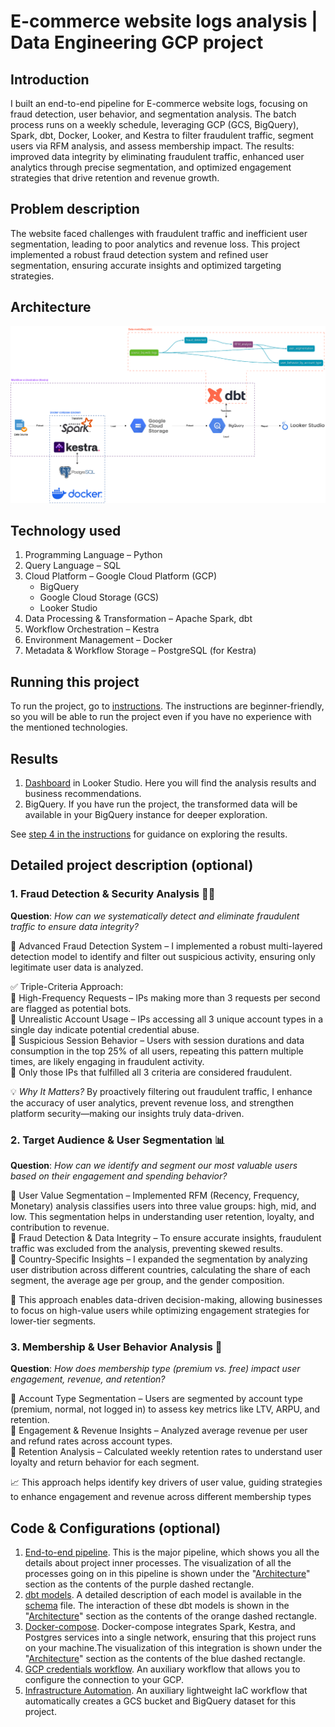 # E-commerce website logs analysis | Data Engineering GCP project

## Introduction
I built an end-to-end pipeline for E-commerce website logs, focusing on fraud detection, user behavior, and segmentation analysis. The batch process runs on a weekly schedule, leveraging GCP (GCS, BigQuery), Spark, dbt, Docker, Looker, and Kestra to filter fraudulent traffic, segment users via RFM analysis, and assess membership impact. The results: improved data integrity by eliminating fraudulent traffic, enhanced user analytics through precise segmentation, and optimized engagement strategies that drive retention and revenue growth.

## Problem description
The website faced challenges with fraudulent traffic and inefficient user segmentation, leading to poor analytics and revenue loss. This project implemented a robust fraud detection system and refined user segmentation, ensuring accurate insights and optimized targeting strategies.

## Architecture
![data architecture](project_insides/Data_architecture.png)

## Technology used
1. Programming Language – Python
2. Query Language – SQL
3. Cloud Platform – Google Cloud Platform (GCP)
   - BigQuery
   - Google Cloud Storage (GCS)
   - Looker Studio
4. Data Processing & Transformation – Apache Spark, dbt
5. Workflow Orchestration – Kestra
6. Environment Management – Docker
7. Metadata & Workflow Storage – PostgreSQL (for Kestra)

## Running this project
To run the project, go to [instructions](INSTRUCTIONS.md). The instructions are beginner-friendly, so you will be able to run the project even if you have no experience with the mentioned technologies.

## Results
1. [Dashboard](https://lookerstudio.google.com/s/quHfV4HKzzA) in Looker Studio. Here you will find the analysis results and business recommendations.
2. BigQuery. If you have run the project, the transformed data will be available in your BigQuery instance for deeper exploration.

See [step 4 in the instructions](https://github.com/Hexagon9099/website_logs/blob/main/INSTRUCTIONS.md#step-4-exploring-the-project-results) for guidance on exploring the results.

## Detailed project description (optional)
### 1. Fraud Detection & Security Analysis 🕵️‍♂️
**Question**: _How can we systematically detect and eliminate fraudulent traffic to ensure data integrity?_

🚨 Advanced Fraud Detection System – I implemented a robust multi-layered detection model to identify and filter out suspicious activity, ensuring only legitimate user data is analyzed.

✅ Triple-Criteria Approach: \
 🔹 High-Frequency Requests – IPs making more than 3 requests per second are flagged as potential bots. \
 🔹 Unrealistic Account Usage – IPs accessing all 3 unique account types in a single day indicate potential credential abuse. \
 🔹 Suspicious Session Behavior – Users with session durations and data consumption in the top 25% of all users, repeating this pattern multiple times, are likely engaging in fraudulent activity. \
🚨 Only those IPs that fulfilled all 3 criteria are considered fraudulent.

💡 _Why It Matters?_ By proactively filtering out fraudulent traffic, I enhance the accuracy of user analytics, prevent revenue loss, and strengthen platform security—making our insights truly data-driven.

### 2. Target Audience & User Segmentation 📊
**Question**: _How can we identify and segment our most valuable users based on their engagement and spending behavior?_

🔹 User Value Segmentation – Implemented RFM (Recency, Frequency, Monetary) analysis classifies users into three value groups: high, mid, and low.  This segmentation helps in understanding user retention, loyalty, and contribution to revenue. \
🔹 Fraud Detection & Data Integrity – To ensure accurate insights, fraudulent traffic was excluded from the analysis, preventing skewed results. \
🔹 Country-Specific Insights – I expanded the segmentation by analyzing user distribution across different countries, calculating the share of each segment, the average age per group, and the gender composition.

💼 This approach enables data-driven decision-making, allowing businesses to focus on high-value users while optimizing engagement strategies for lower-tier segments.

### 3. Membership & User Behavior Analysis 💎
**Question**: _How does membership type (premium vs. free) impact user engagement, revenue, and retention?_

🔹 Account Type Segmentation – Users are segmented by account type (premium, normal, not logged in) to assess key metrics like LTV, ARPU, and retention. \
🔹 Engagement & Revenue Insights – Analyzed average revenue per user and refund rates across account types. \
🔹 Retention Analysis – Calculated weekly retention rates to understand user loyalty and return behavior for each segment.

📈 This approach helps identify key drivers of user value, guiding strategies to enhance engagement and revenue across different membership types

## Code & Configurations (optional)
1. [End-to-end pipeline](workflows/3_ETL_end_to_end_pipeline.yml). This is the major pipeline, which shows you all the details about project inner processes. The visualization of all the processes going on in this pipeline is shown under the "[Architecture](https://github.com/Hexagon9099/website_logs/tree/main?tab=readme-ov-file#architecture)" section as the contents of the purple dashed rectangle.
2. [dbt models](project_insides/dbt/web_logs/models). A detailed description of each model is available in the [schema](project_insides/dbt/web_logs/models/schema.yml) file. The interaction of these dbt models is shown in the "[Architecture](https://github.com/Hexagon9099/website_logs/tree/main?tab=readme-ov-file#architecture)" section as the contents of the orange dashed rectangle.
3. [Docker-compose](docker-compose.yml). Docker-compose integrates Spark, Kestra, and Postgres services into a single network, ensuring that this project runs on your machine.The visualization of this integration is shown under the "[Architecture](https://github.com/Hexagon9099/website_logs/tree/main?tab=readme-ov-file#architecture)" section as the contents of the blue dashed rectangle.
4. [GCP credentials workflow](workflows/1_gcp_kv.yml). An auxiliary workflow that allows you to configure the connection to your GCP.
5. [Infrastructure Automation](workflows/2_gcp_setup.yml). An auxiliary lightweight IaC workflow that automatically creates a GCS bucket and BigQuery dataset for this project.







